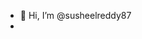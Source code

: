 - 👋 Hi, I’m @susheelreddy87
- 

<!---
susheelreddy87/susheelreddy87 is a ✨ special ✨ repository because its `README.md` (this file) appears on your GitHub profile.
You can click the Preview link to take a look at your changes.
--->
